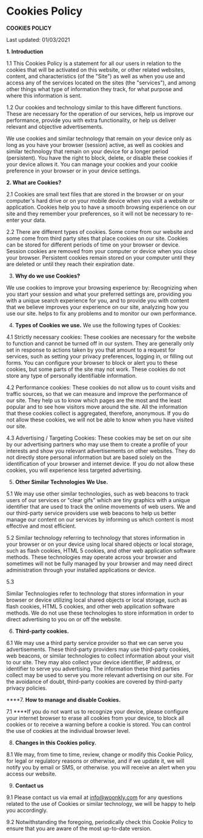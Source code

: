 # Cookies Policy

**COOKIES POLICY**

Last updated: 01/03/2021

**1. Introduction**

1.1    This Cookies Policy is a statement for all our users in relation to the cookies that will be activated on this website, or other related websites, content, and characteristics \(of the "Site"\) as well as when you use and access any of the services located on the sites \(the "services"\), and among other things what type of information they track, for what purpose and where this information is sent.

1.2    Our cookies and technology similar to this have different functions. These are necessary for the operation of our services, help us improve our performance, provide you with extra functionality, or help us deliver relevant and objective advertisements.

We use cookies and similar technology that remain on your device only as long as you have your browser \(session\) active, as well as cookies and similar technology that remain on your device for a longer period \(persistent\). You have the right to block, delete, or disable these cookies if your device allows it. You can manage your cookies and your cookie preference in your browser or in your device settings.

**2.    What are Cookies?**  
  
2.1   Cookies are small text files that are stored in the browser or on your computer's hard drive or on your mobile device when you visit a website or application. Cookies help you to have a smooth browsing experience on our site and they remember your preferences, so it will not be necessary to re-enter your data.  
  
2.2  There are different types of cookies. Some come from our website and some come from third party sites that place cookies on our site. Cookies can be stored for different periods of time on your browser or device. Session cookies are removed from your computer or device when you close your browser. Persistent cookies remain stored on your computer until they are deleted or until they reach their expiration date.  
  
3.    **Why do we use Cookies?**  
  
We use cookies to improve your browsing experience by: Recognizing when you start your session and what your preferred settings are, providing you with a unique search experience for you, and to provide you with content that we believe improves your experience on our site, analyzing how you use our site. helps to fix any problems and to monitor our own performance.

4.    **Types of Cookies we use.** We use the following types of Cookies:

4.1   Strictly necessary cookies: These cookies are necessary for the website to function and cannot be turned off in our system. They are generally only set in response to actions taken by you that amount to a request for services, such as setting your privacy preferences, logging in, or filling out forms. You can configure your browser to block or alert you to these cookies, but some parts of the site may not work. These cookies do not store any type of personally identifiable information.

4.2   Performance cookies: These cookies do not allow us to count visits and traffic sources, so that we can measure and improve the performance of our site. They help us to know which pages are the most and the least popular and to see how visitors move around the site. All the information that these cookies collect is aggregated, therefore, anonymous. If you do not allow these cookies, we will not be able to know when you have visited our site.

4.3   Advertising / Targeting Cookies: These cookies may be set on our site by our advertising partners who may use them to create a profile of your interests and show you relevant advertisements on other websites. They do not directly store personal information but are based solely on the identification of your browser and internet device. If you do not allow these cookies, you will experience less targeted advertising.

5.    **Other Similar Technologies We Use.**

5.1   We may use other similar technologies, such as web beacons to track users of our services or "clear gifs" which are tiny graphics with a unique identifier that are used to track the online movements of web users. We and our third-party service providers use web beacons to help us better manage our content on our services by informing us which content is most effective and most efficient.

5.2   Similar technology referring to technology that stores information in your browser or on your device using local shared objects or local storage, such as flash cookies, HTML 5 cookies, and other web application software methods. These technologies may operate across your browser and sometimes will not be fully managed by your browser and may need direct administration through your installed applications or device.

5.3

Similar Technologies refer to technology that stores information in your browser or device utilizing local shared objects or local storage, such as flash cookies, HTML 5 cookies, and other web application software methods. We do not use these technologies to store information in order to direct advertising to you on or off the website.

6.   **Third-party cookies.**

6.1   We may use a third party service provider so that we can serve you advertisements. These third-party providers may use third-party cookies, web beacons, or similar technologies to collect information about your visit to our site. They may also collect your device identifier, IP address, or identifier to serve you advertising. The information these third parties collect may be used to serve you more relevant advertising on our site. For the avoidance of doubt, third-party cookies are covered by third-party privacy policies.  
  
****7.    **How to manage and disable Cookies.**  
  
7.1  ****If you do not want us to recognize your device, please configure your internet browser to erase all cookies from your device, to block all cookies or to receive a warning before a cookie is stored. You can control the use of cookies at the individual browser level.

8.    **Changes in this Cookies policy.**

8.1   We may, from time to time, review, change or modify this Cookie Policy, for legal or regulatory reasons or otherwise, and if we update it, we will notify you by email or SMS, or otherwise. you will receive an alert when you access our website.

9.    **Contact us**

9.1   Please contact us via email at info@woonkly.com for any questions related to the use of Cookies or similar technology, we will be happy to help you accordingly.

9.2   Notwithstanding the foregoing, periodically check this Cookie Policy to ensure that you are aware of the most up-to-date version.  


